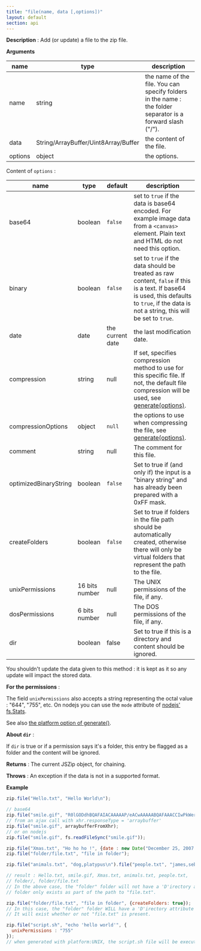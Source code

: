 ```yaml
---
title: "file(name, data [,options])"
layout: default
section: api
---
```


__Description__ : Add (or update) a file to the zip file.

__Arguments__

name                | type    | description
--------------------|---------|------------
name                | string  | the name of the file. You can specify folders in the name : the folder separator is a forward slash ("/").
data                | String/ArrayBuffer/Uint8Array/Buffer | the content of the file.
options             | object  | the options.

Content of `options` :

name        | type    | default | description
------------|---------|---------|------------
base64      | boolean | `false` | set to `true` if the data is base64 encoded. For example image data from a `<canvas>` element. Plain text and HTML do not need this option.
binary      | boolean | `false` | set to `true` if the data should be treated as raw content, `false` if this is a text. If base64 is used, this defaults to `true`, if the data is not a string, this will be set to `true`.
date        | date    | the current date | the last modification date.
compression | string  | null    | If set, specifies compression method to use for this specific file. If not, the default file compression will be used, see [generate(options)]({{site.baseurl}}/documentation/api_jszip/generate.html).
compressionOptions | object | `null` | the options to use when compressing the file, see [generate(options)]({{site.baseurl}}/documentation/api_jszip/generate.html).
comment     | string  | null    | The comment for this file.
optimizedBinaryString | boolean | `false` | Set to true if (and only if) the input is a "binary string" and has already been prepared with a 0xFF mask.
createFolders | boolean | `false` | Set to true if folders in the file path should be automatically created, otherwise there will only be virtual folders that represent the path to the file.
unixPermissions | 16 bits number | null    | The UNIX permissions of the file, if any.
dosPermissions  | 6 bits number  | null    | The DOS permissions of the file, if any.
dir             | boolean        | false   | Set to true if this is a directory and content should be ignored.

You shouldn't update the data given to this method : it is kept as it so any
update will impact the stored data.

__For the permissions__ :

The field `unixPermissions` also accepts a string representing the octal value :
"644", "755", etc. On nodejs you can use the `mode` attribute of
[nodejs' fs.Stats](https://nodejs.org/api/fs.html#fs_class_fs_stats).

See also [the platform option of generate()]({{site.baseurl}}/documentation/api_jszip/generate.html).

__About `dir`__ :

If `dir` is true or if a permission says it's a folder, this entry be flagged
as a folder and the content will be ignored.

__Returns__ : The current JSZip object, for chaining.

__Throws__ : An exception if the data is not in a supported format.

<!--
__Complexity__ : **O(1)** for anything but binary strings.
For binary strings (`data` is a string and `binary` = true), if
`optimizedBinaryString` is not set, the 0xFF mask will be applied giving a
complexity in **O(n)** where n is the size of the added data.
-->

__Example__

```js
zip.file("Hello.txt", "Hello World\n");

// base64
zip.file("smile.gif", "R0lGODdhBQAFAIACAAAAAP/eACwAAAAABQAFAAACCIwPkWerClIBADs=", {base64: true});
// from an ajax call with xhr.responseType = 'arraybuffer'
zip.file("smile.gif", arraybufferFromXhr);
// or on nodejs
zip.file("smile.gif", fs.readFileSync("smile.gif"));

zip.file("Xmas.txt", "Ho ho ho !", {date : new Date("December 25, 2007 00:00:01")});
zip.file("folder/file.txt", "file in folder");

zip.file("animals.txt", "dog,platypus\n").file("people.txt", "james,sebastian\n");

// result : Hello.txt, smile.gif, Xmas.txt, animals.txt, people.txt,
// folder/, folder/file.txt
// In the above case, the "folder" folder will not have a 'D'irectory attribute or Method property. The
// folder only exists as part of the path to "file.txt".

zip.file("folder/file.txt", "file in folder", {createFolders: true});
// In this case, the "folder" folder WILL have a 'D'irectory attribute and a Method property of "store".
// It will exist whether or not "file.txt" is present.

zip.file("script.sh", "echo 'hello world'", {
  unixPermissions : "755"
});
// when generated with platform:UNIX, the script.sh file will be executable
```
